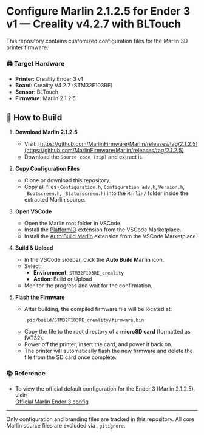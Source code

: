 # Configure Marlin 2.1.2.5 for Ender 3 v1 — Creality v4.2.7 with BLTouch

This repository contains customized configuration files for the Marlin 3D printer firmware.

### 🖨️ Target Hardware

- **Printer**: Creality Ender 3 v1
- **Board**: Creality V4.2.7 (STM32F103RE)
- **Sensor**: BLTouch
- **Firmware**: Marlin 2.1.2.5

## 🧩 How to Build

1. **Download Marlin 2.1.2.5**
   - Visit: [https://github.com/MarlinFirmware/Marlin/releases/tag/2.1.2.5](https://github.com/MarlinFirmware/Marlin/releases/tag/2.1.2.5)
   - Download the `Source code (zip)` and extract it.

2. **Copy Configuration Files**
   - Clone or download this repository.
   - Copy all files (`Configuration.h`, `Configuration_adv.h`, `Version.h`, `_Bootscreen.h`, `_Statusscreen.h`) into the `Marlin/` folder inside the extracted Marlin source.

3. **Open VSCode**
   - Open the Marlin root folder in VSCode.
   - Install the [PlatformIO](https://platformio.org/platformio-ide) extension from the VSCode Marketplace.
   - Install the [Auto Build Marlin](https://marketplace.visualstudio.com/items?itemName=MarlinFirmware.auto-build) extension from the VSCode Marketplace.


4. **Build & Upload**
   - In the VSCode sidebar, click the **Auto Build Marlin** icon.
   - Select:
     - **Environment**: `STM32F103RE_creality`
     - **Action**: Build or Upload
   - Monitor the progress and wait for the confirmation.

5. **Flash the Firmware**
   - After building, the compiled firmware file will be located at:
     ```
     .pio/build/STM32F103RE_creality/firmware.bin
     ```
   - Copy the file to the root directory of a **microSD card** (formatted as FAT32).
   - Power off the printer, insert the card, and power it back on.
   - The printer will automatically flash the new firmware and delete the file from the SD card once complete.


### 📚 Reference

- To view the official default configuration for the Ender 3 (Marlin 2.1.2.5), visit:  
  [Official Marlin Ender 3 config](https://github.com/MarlinFirmware/Configurations/tree/release-2.1.2.5/config/examples/Creality/Ender-3)

---
Only configuration and branding files are tracked in this repository. All core Marlin source files are excluded via `.gitignore`.
